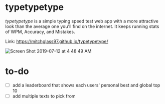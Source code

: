 # typetypetype

*typetypetype* is a simple typing speed test web app with a more attractive look than the average one you'll find on the internet. It keeps running stats of WPM, Accuracy, and Mistakes. 

Link: https://mitchglass97.github.io/typetypetype/

![Screen Shot 2019-07-12 at 4 48 49 AM](https://user-images.githubusercontent.com/52224377/61119411-5d430600-a460-11e9-97de-1c206a98b9bd.png)

# to-do

- [  ] add a leaderboard that shows each users' personal best and global top 10
- [  ] add multiple texts to pick from
